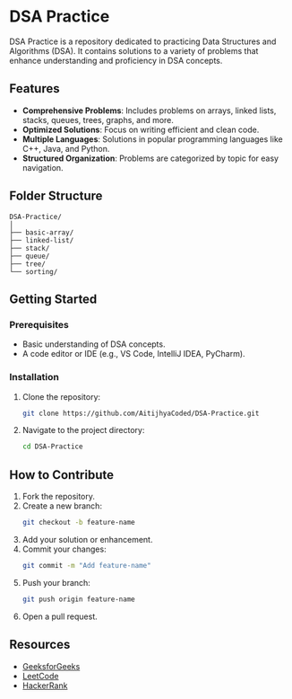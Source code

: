 # DSA Practice

DSA Practice is a repository dedicated to practicing Data Structures and Algorithms (DSA). It contains solutions to a variety of problems that enhance understanding and proficiency in DSA concepts.

## Features

- **Comprehensive Problems**: Includes problems on arrays, linked lists, stacks, queues, trees, graphs, and more.
- **Optimized Solutions**: Focus on writing efficient and clean code.
- **Multiple Languages**: Solutions in popular programming languages like C++, Java, and Python.
- **Structured Organization**: Problems are categorized by topic for easy navigation.

## Folder Structure

```plaintext
DSA-Practice/
│
├── basic-array/
├── linked-list/
├── stack/
├── queue/
├── tree/
└── sorting/
```


## Getting Started

### Prerequisites

- Basic understanding of DSA concepts.
- A code editor or IDE (e.g., VS Code, IntelliJ IDEA, PyCharm).

### Installation

1. Clone the repository:
   ```bash
   git clone https://github.com/AitijhyaCoded/DSA-Practice.git
   ```
2. Navigate to the project directory:
   ```bash
   cd DSA-Practice
   ```

## How to Contribute

1. Fork the repository.
2. Create a new branch:
   ```bash
   git checkout -b feature-name
   ```
3. Add your solution or enhancement.
4. Commit your changes:
   ```bash
   git commit -m "Add feature-name"
   ```
5. Push your branch:
   ```bash
   git push origin feature-name
   ```
6. Open a pull request.

## Resources

- [GeeksforGeeks](https://www.geeksforgeeks.org/)
- [LeetCode](https://leetcode.com/)
- [HackerRank](https://www.hackerrank.com/)

